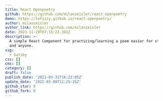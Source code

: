 ```yaml
---
title: React Openpoetry
github: https://github.com/milanzeisler/react-openpoetry
demo: https://lefizzy.github.io/react-openpoetry/
author: milanzeisler
author_link: https://github.com/milanzeisler
date: 2023-11-29T07:15:23.381Z
description: >-
  A simple React Component for practicing/learning a poem easier for students
  and anyone.
ssg:
  - Gatsby
css: []
cms: []
category: []
draft: false
publish_date: '2021-03-31T16:22:05Z'
update_date: '2022-03-08T11:25:25Z'
github_star: 0
github_fork: 0
---
```

